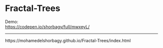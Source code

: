 # Fractal-Trees


Demo: <br />
https://codepen.io/shorbagy/full/mwxeyL/
<hr />
https://mohamedelshorbagy.github.io/Fractal-Trees/index.html
